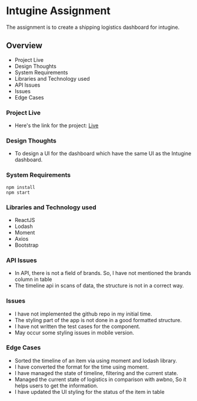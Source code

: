 # Intugine Assignment
The assignment is to create a shipping logistics dashboard for intugine.

## Overview
- Project Live
- Design Thoughts
- System Requirements
- Libraries and Technology used
- API Issues
- Issues
- Edge Cases

### Project Live
- Here's the link for the project: [Live](http://nikzayn.github.io/intugine-dashboard-task)

### Design Thoughts
- To design a UI for the dashboard which have the same UI as the Intugine dashboard.

### System Requirements
```
npm install
npm start
```

### Libraries and Technology used
- ReactJS
- Lodash
- Moment
- Axios
- Bootstrap

### API Issues
- In API, there is not a field of brands. So, I have not mentioned the brands column in table
- The timeline api in scans of data, the structure is not in a correct way.

### Issues
- I have not implemented the github repo in my initial time.
- The styling part of the app is not done in a good formatted structure.
- I have not written the test cases for the component.
- May occur some styling issues in mobile version.

### Edge Cases
- Sorted the timeline of an item via using moment and lodash library.
- I have converted the format for the time using moment.
- I have managed the state of timeline, filtering and the current state.
- Managed the current state of logistics in comparison with awbno, So it helps users to get the information.
- I have updated the UI styling for the status of the item in table